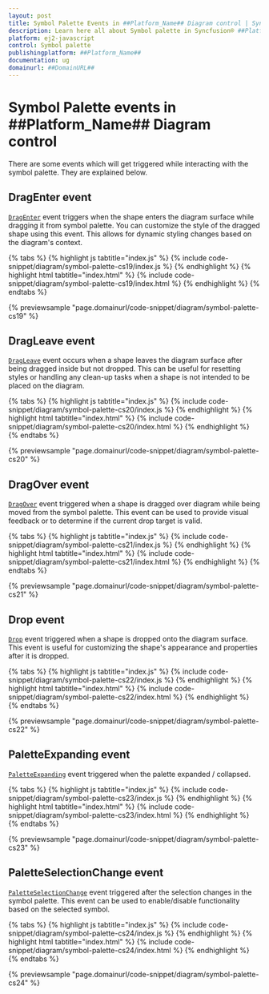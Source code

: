 ```yaml
---
layout: post
title: Symbol Palette Events in ##Platform_Name## Diagram control | Syncfusion®
description: Learn here all about Symbol palette in Syncfusion® ##Platform_Name## Diagram control of Syncfusion Essential® JS 2 and more.
platform: ej2-javascript
control: Symbol palette 
publishingplatform: ##Platform_Name##
documentation: ug
domainurl: ##DomainURL##
---
```


# Symbol Palette events in ##Platform_Name## Diagram control

There are some events which will get triggered while interacting with the symbol palette. They are explained below.

## DragEnter event 

[`DragEnter`](../api/diagram/iDragEnterEventArgs/) event triggers when the shape enters the diagram surface while dragging it from symbol palette. You can customize the style of the dragged shape using this event. This allows for dynamic styling changes based on the diagram's context.

{% tabs %}
{% highlight js tabtitle="index.js" %}
{% include code-snippet/diagram/symbol-palette-cs19/index.js %}
{% endhighlight %}
{% highlight html tabtitle="index.html" %}
{% include code-snippet/diagram/symbol-palette-cs19/index.html %}
{% endhighlight %}
{% endtabs %}
        
{% previewsample "page.domainurl/code-snippet/diagram/symbol-palette-cs19" %}

## DragLeave event

[`DragLeave`](../api/diagram/iDragLeaveEventArgs/) event occurs when a shape leaves the diagram surface after being dragged inside but not dropped. This can be useful for resetting styles or handling any clean-up tasks when a shape is not intended to be placed on the diagram.

{% tabs %}
{% highlight js tabtitle="index.js" %}
{% include code-snippet/diagram/symbol-palette-cs20/index.js %}
{% endhighlight %}
{% highlight html tabtitle="index.html" %}
{% include code-snippet/diagram/symbol-palette-cs20/index.html %}
{% endhighlight %}
{% endtabs %}
        
{% previewsample "page.domainurl/code-snippet/diagram/symbol-palette-cs20" %}

## DragOver event

[`DragOver`](../api/diagram/iDragOverEventArgs/) event triggered when a shape is dragged over diagram while being moved from the symbol palette. This event can be used to provide visual feedback or to determine if the current drop target is valid.

{% tabs %}
{% highlight js tabtitle="index.js" %}
{% include code-snippet/diagram/symbol-palette-cs21/index.js %}
{% endhighlight %}
{% highlight html tabtitle="index.html" %}
{% include code-snippet/diagram/symbol-palette-cs21/index.html %}
{% endhighlight %}
{% endtabs %}
        
{% previewsample "page.domainurl/code-snippet/diagram/symbol-palette-cs21" %}

## Drop event

[`Drop`](../api/diagram/idropeventargs/) event triggered when a shape is dropped onto the diagram surface. This event is useful for customizing the shape's appearance and properties after it is dropped.

{% tabs %}
{% highlight js tabtitle="index.js" %}
{% include code-snippet/diagram/symbol-palette-cs22/index.js %}
{% endhighlight %}
{% highlight html tabtitle="index.html" %}
{% include code-snippet/diagram/symbol-palette-cs22/index.html %}
{% endhighlight %}
{% endtabs %}
        
{% previewsample "page.domainurl/code-snippet/diagram/symbol-palette-cs22" %}

## PaletteExpanding event

[`PaletteExpanding`](../api/diagram/iPaletteExpandArgs/) event triggered when the palette expanded / collapsed.

{% tabs %}
{% highlight js tabtitle="index.js" %}
{% include code-snippet/diagram/symbol-palette-cs23/index.js %}
{% endhighlight %}
{% highlight html tabtitle="index.html" %}
{% include code-snippet/diagram/symbol-palette-cs23/index.html %}
{% endhighlight %}
{% endtabs %}
        
{% previewsample "page.domainurl/code-snippet/diagram/symbol-palette-cs23" %}

## PaletteSelectionChange event

[`PaletteSelectionChange`](../api/diagram/iPaletteSelectionChangeArgs/) event triggered after the selection changes in the symbol palette. This event can be used to enable/disable functionality based on the selected symbol.

{% tabs %}
{% highlight js tabtitle="index.js" %}
{% include code-snippet/diagram/symbol-palette-cs24/index.js %}
{% endhighlight %}
{% highlight html tabtitle="index.html" %}
{% include code-snippet/diagram/symbol-palette-cs24/index.html %}
{% endhighlight %}
{% endtabs %}
        
{% previewsample "page.domainurl/code-snippet/diagram/symbol-palette-cs24" %}

